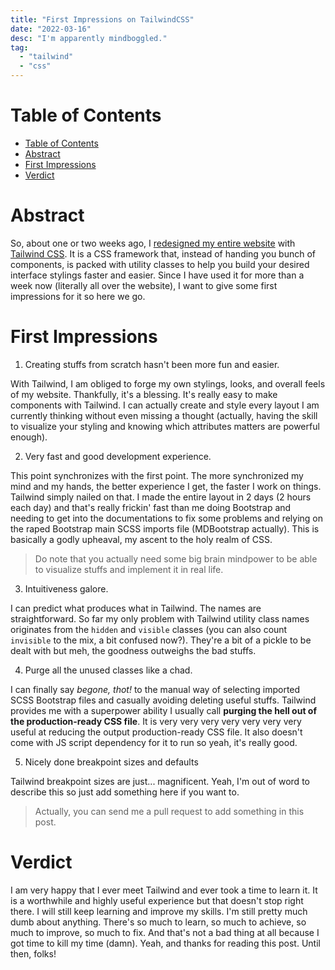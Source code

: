 ```yaml
---
title: "First Impressions on TailwindCSS"
date: "2022-03-16"
desc: "I'm apparently mindboggled."
tag:
  - "tailwind"
  - "css"
---
```


# Table of Contents

- [Table of Contents](#table-of-contents)
- [Abstract](#abstract)
- [First Impressions](#first-impressions)
- [Verdict](#verdict)

# Abstract

So, about one or two weeks ago, I [redesigned my entire website](https://github.com/irvanmalik48/blog/commit/1559253fb4970a5de36d8bbc526712bc2cf544bf) with [Tailwind CSS](https://tailwindcss.com/).
It is a CSS framework that, instead of handing you bunch of components, is packed with utility classes to help you build your desired interface stylings faster and easier.
Since I have used it for more than a week now (literally all over the website), I want to give some first impressions for it so here we go.

# First Impressions

1. Creating stuffs from scratch hasn't been more fun and easier.

With Tailwind, I am obliged to forge my own stylings, looks, and overall feels of my website. Thankfully, it's a blessing. It's really easy to make components with Tailwind. I can actually create and style every layout I am currently thinking without even missing a thought (actually, having the skill to visualize your styling and knowing which attributes matters are powerful enough).

2. Very fast and good development experience.

This point synchronizes with the first point. The more synchronized my mind and my hands, the better experience I get, the faster I work on things. Tailwind simply nailed on that. I made the entire layout in 2 days (2 hours each day) and that's really frickin' fast than me doing Bootstrap and needing to get into the documentations to fix some problems and relying on the raped Bootstrap main SCSS imports file (MDBootstrap actually). This is basically a godly upheaval, my ascent to the holy realm of CSS.

> Do note that you actually need some big brain mindpower to be able to visualize stuffs and implement it in real life.

3. Intuitiveness galore.

I can predict what produces what in Tailwind. The names are straightforward. So far my only problem with Tailwind utility class names originates from the `hidden` and `visible` classes (you can also count `invisible` to the mix, a bit confused now?). They're a bit of a pickle to be dealt with but meh, the goodness outweighs the bad stuffs.

4. Purge all the unused classes like a chad.

I can finally say _begone, thot!_ to the manual way of selecting imported SCSS Bootstrap files and casually avoiding deleting useful stuffs. Tailwind provides me with a superpower ability I usually call **purging the hell out of the production-ready CSS file**. It is very very very very very very very useful at reducing the output production-ready CSS file. It also doesn't come with JS script dependency for it to run so yeah, it's really good.

5. Nicely done breakpoint sizes and defaults

Tailwind breakpoint sizes are just... magnificent. Yeah, I'm out of word to describe this so just add something here if you want to.

> Actually, you can send me a pull request to add something in this post.

# Verdict

I am very happy that I ever meet Tailwind and ever took a time to learn it. It is a worthwhile and highly useful experience but that doesn't stop right there. I will still keep learning and improve my skills. I'm still pretty much dumb about anything. There's so much to learn, so much to achieve, so much to improve, so much to fix. And that's not a bad thing at all because I got time to kill my time (damn). Yeah, and thanks for reading this post. Until then, folks!
